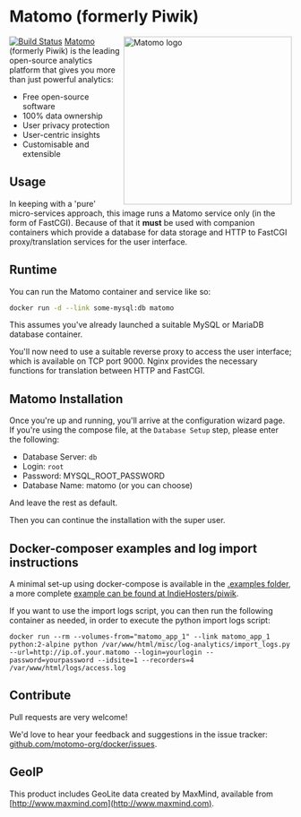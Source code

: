 # Matomo (formerly Piwik)

[![Build Status](https://travis-ci.org/matomo-org/docker.svg?branch=master)](https://travis-ci.org/matomo-org/docker)
<img align="right" width="300px" src="https://matomo.org/wp-content/themes/website-child/assets/img/media/matomo.png" alt="Matomo logo">
[Matomo](https://matomo.org/) (formerly Piwik) is the leading open-source analytics platform that gives you more than just powerful analytics:

- Free open-source software
- 100% data ownership
- User privacy protection
- User-centric insights
- Customisable and extensible

## Usage

In keeping with a 'pure' micro-services approach, this image runs a Matomo service only (in the form of FastCGI). Because of that it **must** be used with companion containers which provide a database for data storage and HTTP to FastCGI proxy/translation services for the user interface.

## Runtime

You can run the Matomo container and service like so:

```bash
docker run -d --link some-mysql:db matomo
```

This assumes you've already launched a suitable MySQL or MariaDB database container.

You'll now need to use a suitable reverse proxy to access the user interface; which is available on TCP port 9000. Nginx provides the necessary functions for translation between HTTP and FastCGI.

## Matomo Installation

Once you're up and running, you'll arrive at the configuration wizard page. If you're using the compose file, at the `Database Setup` step, please enter the following:

- Database Server: `db`
- Login: `root`
- Password: MYSQL_ROOT_PASSWORD
- Database Name: matomo (or you can choose)

And leave the rest as default.

Then you can continue the installation with the super user.

## Docker-composer examples and log import instructions

A minimal set-up using docker-compose is available in the [.examples folder](.examples/docker-compose.yml), a more complete [example can be found at IndieHosters/piwik](https://github.com/libresh/compose-matomo/blob/master/docker-compose.yml).

If you want to use the import logs script, you can then run the following container as needed, in order to execute the python import logs script:
```
docker run --rm --volumes-from="matomo_app_1" --link matomo_app_1 python:2-alpine python /var/www/html/misc/log-analytics/import_logs.py --url=http://ip.of.your.matomo --login=yourlogin --password=yourpassword --idsite=1 --recorders=4 /var/www/html/logs/access.log
```

## Contribute

Pull requests are very welcome!

We'd love to hear your feedback and suggestions in the issue tracker: [github.com/motomo-org/docker/issues](https://github.com/matomo-org/docker/issues).

## GeoIP

This product includes GeoLite data created by MaxMind, available from [http://www.maxmind.com](http://www.maxmind.com).
